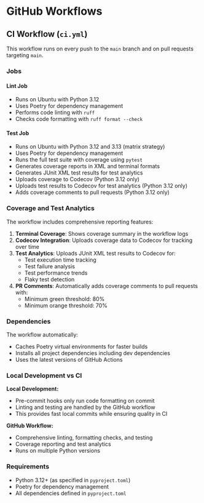 # GitHub Workflows

## CI Workflow (`ci.yml`)

This workflow runs on every push to the `main` branch and on pull requests targeting `main`.

### Jobs

#### Lint Job

- Runs on Ubuntu with Python 3.12
- Uses Poetry for dependency management
- Performs code linting with `ruff`
- Checks code formatting with `ruff format --check`

#### Test Job

- Runs on Ubuntu with Python 3.12 and 3.13 (matrix strategy)
- Uses Poetry for dependency management
- Runs the full test suite with coverage using `pytest`
- Generates coverage reports in XML and terminal formats
- Generates JUnit XML test results for test analytics
- Uploads coverage to Codecov (Python 3.12 only)
- Uploads test results to Codecov for test analytics (Python 3.12 only)
- Adds coverage comments to pull requests (Python 3.12 only)

### Coverage and Test Analytics

The workflow includes comprehensive reporting features:

1. **Terminal Coverage**: Shows coverage summary in the workflow logs
2. **Codecov Integration**: Uploads coverage data to Codecov for tracking over time
3. **Test Analytics**: Uploads JUnit XML test results to Codecov for:
   - Test execution time tracking
   - Test failure analysis
   - Test performance trends
   - Flaky test detection
4. **PR Comments**: Automatically adds coverage comments to pull requests with:
   - Minimum green threshold: 80%
   - Minimum orange threshold: 70%

### Dependencies

The workflow automatically:

- Caches Poetry virtual environments for faster builds
- Installs all project dependencies including dev dependencies
- Uses the latest versions of GitHub Actions

### Local Development vs CI

**Local Development:**

- Pre-commit hooks only run code formatting on commit
- Linting and testing are handled by the GitHub workflow
- This provides fast local commits while ensuring quality in CI

**GitHub Workflow:**

- Comprehensive linting, formatting checks, and testing
- Coverage reporting and test analytics
- Runs on multiple Python versions

### Requirements

- Python 3.12+ (as specified in `pyproject.toml`)
- Poetry for dependency management
- All dependencies defined in `pyproject.toml`

